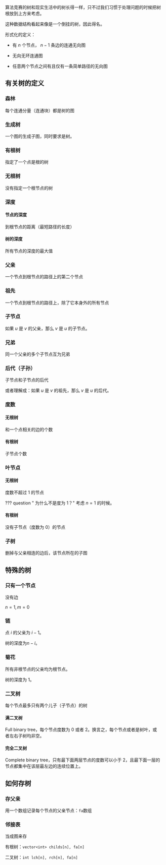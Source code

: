 算法竞赛的树和现实生活中的树长得一样，只不过我们习惯于处理问题的时候把树根放到上方来考虑。

这种数据结构看起来像是一个倒挂的树，因此得名。

形式化的定义：

-   有 $n$ 个节点， $n-1$ 条边的连通无向图

-   无向无环连通图

-   任意两个节点之间有且仅有一条简单路径的无向图

## 有关树的定义

### 森林

每个连通分量（连通块）都是树的图

### 生成树

一个图的生成子图，同时要求是树。

### 有根树

指定了一个点是根的树

### 无根树

没有指定一个根节点的树

### 深度

#### 节点的深度

到根节点的距离（最短路径的长度）

#### 树的深度

所有节点的深度的最大值

### 父亲

一个节点到根节点的路径上的第二个节点

### 祖先

一个节点到根节点的路径上，除了它本身外的所有节点

### 子节点

如果 $u$ 是 $v$ 的父亲，那么 $v$ 是 $u$ 的子节点。

### 兄弟

同一个父亲的多个子节点互为兄弟

### 后代（子孙）

子节点和子节点的后代

或者理解成：如果 $u$ 是 $v$ 的祖先，那么 $v$ 是 $u$ 的后代。

### 度数

#### 无根树

和一个点相关的边的个数

#### 有根树

子节点个数

### 叶节点

#### 无根树

度数不超过 $1$ 的节点

??? question " 为什么不是度为 $1$？"
    考虑 $n = 1$ 的时候。

#### 有根树

没有子节点（度数为 $0$）的节点

### 子树

删掉与父亲相连的边后，该节点所在的子图

## 特殊的树

### 只有一个节点

没有边

$n = 1, m = 0$

### 链

点 $i$ 的父亲为 $i - 1$。

树的深度为$n - i$。

### 菊花

所有非根节点的父亲均为根节点。

树的深度为 $1$。

### 二叉树

每个节点最多只有两个儿子（子节点）的树

#### 满二叉树

Full binary tree，每个节点度数为 0 或者 2。换言之，每个节点或者是树叶，或者左右子树均非空。

#### 完全二叉树

Complete binary tree，只有最下面两层节点的度数可以小于 2，且最下面一层的节点都集中在该层最左边的连续位置上。

## 如何存树

### 存父亲

用一个数组记录每个节点的父亲节点：`fa`数组

### 邻接表

当成图来存

有根树：`vector<int> childs[n], fa[n]`

二叉树：`int lch[n], rch[n], fa[n]`

